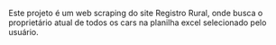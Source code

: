 Este projeto é um web scraping do site Registro Rural, onde busca o proprietário atual de todos os cars na planilha excel selecionado pelo usuário.
